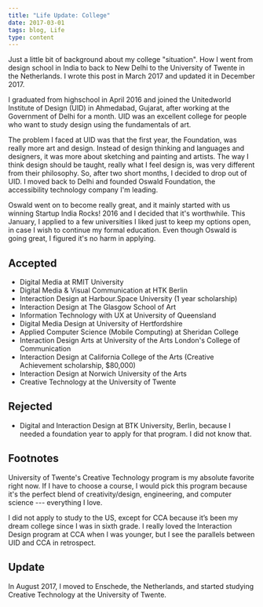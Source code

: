 ```yaml
---
title: "Life Update: College"
date: 2017-03-01
tags: blog, Life
type: content
---
```


Just a little bit of background about my college "situation". How I went from design school in India to back to New Delhi to the University of Twente in the Netherlands. I wrote this post in March 2017 and updated it in December 2017.

<!--more-->

I graduated from highschool in April 2016 and joined the Unitedworld Institute of Design (UID) in Ahmedabad, Gujarat, after working at the Government of Delhi for a month. UID was an excellent college for people who want to study design using the fundamentals of art.

The problem I faced at UID was that the first year, the Foundation, was really more art and design. Instead of design thinking and languages and designers, it was more about sketching and painting and artists. The way I think design should be taught, really what I feel design is, was very different from their philosophy. So, after two short months, I decided to drop out of UID. I moved back to Delhi and founded Oswald Foundation, the accessibility technology company I'm leading.

Oswald went on to become really great, and it mainly started with us winning Startup India Rocks! 2016 and I decided that it's worthwhile. This January, I applied to a few universities I liked just to keep my options open, in case I wish to continue my formal education. Even though Oswald is going great, I figured it's no harm in applying.

## Accepted

- Digital Media at RMIT University
- Digital Media & Visual Communication at HTK Berlin
- Interaction Design at Harbour.Space University (1 year scholarship)
- Interaction Design at The Glasgow School of Art
- Information Technology with UX at University of Queensland
- Digital Media Design at University of Hertfordshire
- Applied Computer Science (Mobile Computing) at Sheridan College
- Interaction Design Arts at University of the Arts London's College of Communication
- Interaction Design at California College of the Arts (Creative Achievement scholarship, $80,000)
- Interaction Design at Norwich University of the Arts
- Creative Technology at the University of Twente

## Rejected

- Digital and Interaction Design at BTK University, Berlin, because I needed a foundation year to apply for that program. I did not know that.

## Footnotes

University of Twente's Creative Technology program is my absolute favorite right now. If I have to choose a course, I would pick this program because it's the perfect blend of creativity/design, engineering, and computer science --- everything I love.

I did not apply to study to the US, except for CCA because it’s been my dream college since I was in sixth grade. I really loved the Interaction Design program at CCA when I was younger, but I see the parallels between UID and CCA in retrospect.

## Update

In August 2017, I moved to Enschede, the Netherlands, and started studying Creative Technology at the University of Twente.